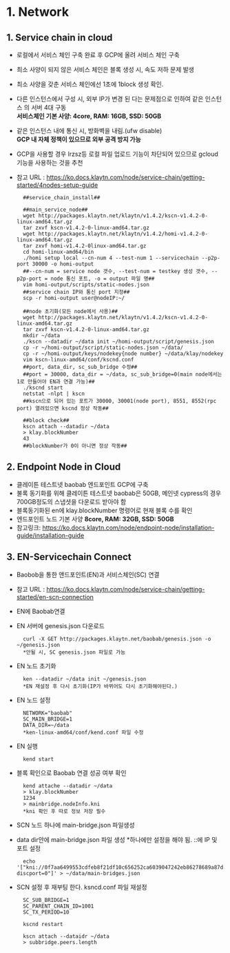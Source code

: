 # 1. Network

## 1. Service chain in cloud
- 로컬에서 서비스 체인 구축 완료 후 GCP에 올려 서비스 체인 구축        
- 최소 사양이 되지 않은 서비스 체인은 블록 생성 시, 속도 저하 문제 발생        
- 최소 사양을 갖춘 서비스 체인에선 1초에 1block 생성 확인.        
- 다른 인스턴스에서 구성 시, 외부 IP가 변경 된 다는 문제점으로 인하여 같은 인스턴스 의 서버 4대 구동        
**서비스체인 기본 사양: 4core, RAM: 16GB, SSD: 50GB**        
- 같은 인스턴스 내에 통신 시, 방화벽을 내림.(ufw disable)        
**GCP 내 자체 정책이 있으므로 외부 공격 방지 가능**        
- GCP을 사용할 경우 lrzsz등 로컬 파일 업로드 기능이 차단되어 있으므로 gcloud 기능을 사용하는 것을 추천    
- 참고 URL : https://ko.docs.klaytn.com/node/service-chain/getting-started/4nodes-setup-guide
        
        ##service_chain_install##

        ##main_service_node##
        wget http://packages.klaytn.net/klaytn/v1.4.2/kscn-v1.4.2-0-linux-amd64.tar.gz
        tar zxvf kscn-v1.4.2-0-linux-amd64.tar.gz
        wget http://packages.klaytn.net/klaytn/v1.4.2/homi-v1.4.2-0-linux-amd64.tar.gz
        tar zxvf homi-v1.4.2-0linux-amd64.tar.gz
        cd homi-linux-amd64/bin
        ./homi setup local --cn-num 4 --test-num 1 --servicechain --p2p-port 30000 -o homi-output
        ##--cn-num = service node 갯수, --test-num = testkey 생성 갯수, --p2p-port = node 통신 포트, -o = output 파일 명##
        vim homi-output/scripts/static-nodes.json
        ##service chain IP와 통신 port 지정##
        scp -r homi-output user@nodeIP:~/

        ##node 초기화(모든 node에서 사용)##
        wget http://packages.klaytn.net/klaytn/v1.4.2/kscn-v1.4.2-0-linux-amd64.tar.gz
        tar zxvf kscn-v1.4.2-0-linux-amd64.tar.gz
        mkdir ~/data
        ./kscn --datadir ~/data init ~/homi-output/script/genesis.json
        cp -r ~/homi-output/script/static-nodes.json ~/data/
        cp -r ~/homi-output/keys/nodekey{node number} ~/data/klay/nodekey
        vim kscn-linux-amd64/conf/kscnd.conf
        ##port, data_dir, sc_sub_bridge 수정##
        ##port = 30000, data_dir = ~/data, sc_sub_bridge=0(main node에서는 1로 만들어야 EN과 연결 가능)##
        ./kscnd start
        netstat -nlpt | kscn
        ##kscn으로 되어 있는 포트가 30000, 30001(node port), 8551, 8552(rpc port) 열려있으면 kscnd 정상 작동##

        ##block check##
        kscn attach --datadir ~/data
        > klay.blockNumber
        43
        ##blockNumber가 0이 아니면 정상 작동##

## 2. Endpoint Node in Cloud
- 클레이튼 테스트넷 baobab 엔드포인트 GCP에 구축
- 불록 동기화를 위해 클레이튼 테스트넷 baobab은 50GB, 메인넷 cypress의 경우 700GB정도의 스냅셧을 다운로드 받아야 함
- 블록동기화된 en에 klay.blockNumber 명령어로 현재 블록 수를 확인
- 엔드포인트 노드 기본 사양
**8core, RAM: 32GB, SSD: 50GB**
- 참고링크: https://ko.docs.klaytn.com/node/endpoint-node/installation-guide/installation-guide




## 3. EN-Servicechain Connect
- Baobob을 통한 앤드포인트(EN)과 서비스체인(SC) 연결
- 참고 URL : https://ko.docs.klaytn.com/node/service-chain/getting-started/en-scn-connection
- EN에 Baobab연결
- EN 서버에 genesis.json 다운로드

        curl -X GET http://packages.klaytn.net/baobab/genesis.json -o ~/genesis.json
        *안될 시, SC genesis.json 파일로 가능
        
- EN 노드 초기화

        ken --datadir ~/data init ~/genesis.json
        *EN 재설정 후 다시 초기화(IP가 바뀌어도 다시 초기화해야된다.)
        
- EN 노드 설정

        NETWORK="baobab"
        SC_MAIN_BRIDGE=1
        DATA_DIR=~/data
        *ken-linux-amd64/conf/kend.conf 파일 수정
        
- EN 실행

        kend start
        
- 블록 확인으로 Baobab 연결 성공 여부 확인

        kend attache --datadir ~/data
        > klay.blockNumber
        1234
        > mainbridge.nodeInfo.kni
        *kni 확인 후 따로 정보 저장 필수

- SCN 노드 하나에 main-bridge.json 파일생성
- data dir안에 main-bridge.json 파일 생성
*하나에만 설정을 해야 됨. ::에 IP 및 포트 설정

        echo '["kni://0f7aa6499553cdfeb8f21df10c656252ca6039047242eb86278689a87d57a41f9f004720180d1921e9f7632a4c6476f1775a2c381568d8e8c3c9c4a8cfe25bae@::?discport=0"]' > ~/data/main-bridges.json
        

- SCN 설정 후 재부팅 한다. ksncd.conf 파일 재설정

        SC_SUB_BRIDGE=1
        SC_PARENT_CHAIN_ID=1001
        SC_TX_PERIOD=10
        
        kscnd restart
        
        kscn attach --dataidr ~/data
        > subbridge.peers.length
        
